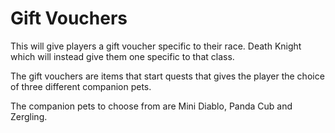 # Gift Vouchers
This will give players a gift voucher specific to their race. Death Knight which will instead give them one specific to that class.

The gift vouchers are items that start quests that gives the player the choice of three different companion pets.

The companion pets to choose from are Mini Diablo, Panda Cub and Zergling.
